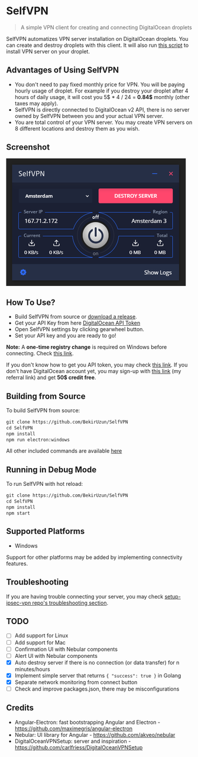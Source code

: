 # SelfVPN
> A simple VPN client for creating and connecting DigitalOcean droplets

SelfVPN automatizes VPN server installation on DigitalOcean droplets. You can create and destroy droplets with this client. It will also run [this script](https://github.com/hwdsl2/setup-ipsec-vpn) to install VPN server on your droplet.

## Advantages of Using SelfVPN
 - You don't need to pay fixed monthly price for VPN. You will be paying hourly usage of droplet. For example if you destroy your droplet after 4 hours of daily usage, it will cost you 5$ * 4 / 24 = **0.84$** monthly (other taxes may apply).
 - SelfVPN is directly connected to DigitalOcean v2 API, there is no server owned by SelfVPN between you and your actual VPN server.
 - You are total control of your VPN server. You may create VPN servers on 8 different locations and destroy them as you wish.

## Screenshot
 ![SelfVPN Screenshot](selfvpn_ss.png)
 
## How To Use?
 - Build SelfVPN from source or [download a release](https://github.com/BekirUzun/SelfVPN/releases).
 - Get your API Key from here [DigitalOcean API Token](https://cloud.digitalocean.com/account/api/tokens)  
 - Open SelfVPN settings by clicking gearwheel button.
 - Set your API key and you are ready to go!
 
**Note:** A **one-time registry change** is required on Windows before connecting. Check [this link](https://github.com/hwdsl2/setup-ipsec-vpn/blob/master/docs/clients.md#windows-error-809).
 
If you don't know how to get you API token, you may check [this link](https://www.digitalocean.com/docs/api/create-personal-access-token/). If you don't have DigitalOcean account yet, you may sign-up with [this link](https://m.do.co/c/f769fd28e134) (my referral link) and get **50$ credit free**. 

## Building from Source
To build SelfVPN from source:
```
git clone https://github.com/BekirUzun/SelfVPN
cd SelfVPN
npm install
npm run electron:windows
```
All other included commands are available [here](https://github.com/maximegris/angular-electron#included-commands)

## Running in Debug Mode 
To run SelfVPN with hot reload:

```
git clone https://github.com/BekirUzun/SelfVPN
cd SelfVPN
npm install
npm start
```

## Supported Platforms
 - Windows

Support for other platforms may be added by implementing connectivity features. 

## Troubleshooting
If you are having trouble connecting your server, you may check [setup-ipsec-vpn repo's troubleshooting section](https://github.com/hwdsl2/setup-ipsec-vpn/blob/master/docs/clients.md#troubleshooting). 

## TODO
 - [ ] Add support for Linux
 - [ ] Add support for Mac
 - [ ] Confirmation UI with Nebular components
 - [ ] Alert UI with Nebular components
 - [x] Auto destroy server if there is no connection (or data transfer) for n minutes/hours
 - [x] Implement simple server that returns ``{ "success": true }`` in Golang
 - [x] Separate network monitoring from connect button
 - [ ] Check and improve packages.json, there may be misconfigurations

## Credits
- Angular-Electron: fast bootstrapping Angular and Electron - https://github.com/maximegris/angular-electron
- Nebular: UI library for Angular - https://github.com/akveo/nebular
- DigitalOceanVPNSetup: server and inspiration - https://github.com/carlfriess/DigitalOceanVPNSetup
